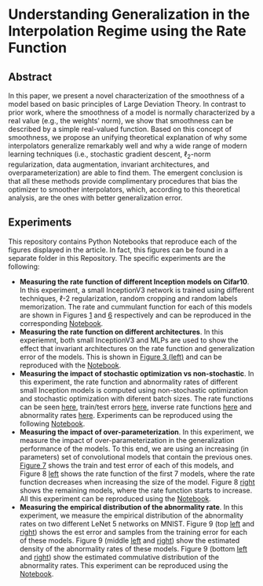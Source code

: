 # Understanding Generalization in the Interpolation Regime using the Rate Function

## Abstract

In this paper, we present a novel characterization of the smoothness of a model based on basic principles of Large Deviation Theory. In contrast to prior work, where the smoothness of a model is normally characterized by a real value (e.g., the weights' norm), we show that smoothness can be described by a simple real-valued function. Based on this concept of smoothness, we propose an unifying theoretical explanation of why some interpolators generalize remarkably well and why a wide range of modern learning techniques (i.e., stochastic gradient descent, $\ell_2$-norm regularization, data augmentation, invariant architectures, and overparameterization) are able to find them. The emergent conclusion is that all these methods provide complimentary procedures that bias the optimizer to smoother interpolators, which, according to this theoretical analysis, are the ones with better generalization error.

## Experiments

This repository contains Python Notebooks that reproduce each of the figures displayed in the article. In fact, this figures can be found in a separate folder in this Repository. The specific experiments are the following:
+ **Measuring the rate function of different Inception models on Cifar10**. In this experiment, a small InceptionV3 network is trained using different techniques, $\ell$-2 regularization, random cropping and random labels memorization. The rate and cummulant function for each of this models are shown in Figures [1](https://github.com/PGM-Lab/2023-RateFunction/blob/main/Figures/Figure%201%20and%206%20(left).pdf) and [6](https://github.com/PGM-Lab/2023-RateFunction/blob/main/Figures/Figure%206%20(right).pdf) respectively and can be reproduced in the corresponding [Notebook](https://github.com/PGM-Lab/2023-RateFunction/blob/main/Notebooks/Figure1_and_Figure6.ipynb).
+ **Measuring the rate function on different architectures**. In this experiemnt, both small InceptionV3 and MLPs are used to show the effect that invariant architectures on the rate function and generalization error of the models. This is shown in [Figure 3 (left)](https://github.com/PGM-Lab/2023-RateFunction/blob/main/Figures/Figure%203%20(left).pdf) and can be reproduced with the [Notebook](https://github.com/PGM-Lab/2023-RateFunction/blob/main/Notebooks/Figure3left.ipynb).
+ **Measuring the impact of stochastic optimization vs non-stochastic**. In this experiment, the rate function and abnormality rates of different small Inception models is computed using non-stochastic optimization and stochastic optimization with diferent batch sizes. The rate functions can be seen [here](https://github.com/PGM-Lab/2023-RateFunction/blob/main/Figures/Figure%203%20(middle).pdf), train/test errors [here](https://github.com/PGM-Lab/2023-RateFunction/blob/main/Figures/Figure%204%20(left).pdf), inverse rate functions [here](https://github.com/PGM-Lab/2023-RateFunction/blob/main/Figures/Figure%204%20(middle).pdf) and abnormality rates [here](https://github.com/PGM-Lab/2023-RateFunction/blob/main/Figures/Figure%204%20(right).pdf). Experiments can be reproduced using the following [Notebook](https://github.com/PGM-Lab/2023-RateFunction/blob/main/Notebooks/Figure3middle_and_Figure4.ipynb).
+ **Measuring the impact of over-parameterization**. In this experiment, we measure the impact of over-parameterization in the generalization performance of the models. To this end, we are using an increasing (in parameters) set of convolutional models that contain the previous ones. [Figure 7](https://github.com/PGM-Lab/2023-RateFunction/blob/main/Figures/Figure%207.pdf) shows the train and test error of each of this models, and Figure 8 [left](https://github.com/PGM-Lab/2023-RateFunction/blob/main/Figures/Figure%208%20(left).pdf) shows the rate function of the first 7 models, where the rate function decreases when increasing the size of the model. Figure 8 [right](https://github.com/PGM-Lab/2023-RateFunction/blob/main/Figures/Figure%208%20(right).pdf) shows the remaining models, where the rate function starts to increase. All this experiment can be reproduced using the [Notebook](https://github.com/PGM-Lab/2023-RateFunction/blob/main/Notebooks/Figure7_and_Figure8.ipynb).
+ **Measuring the empirical distribution of the abnormality rate**. In this experiment, we measure the empirical distribution of the abnormality rates  on two different LeNet 5 networks on MNIST. Figure 9 (top [left](https://github.com/PGM-Lab/2023-RateFunction/blob/main/Figures/Figure%209%20(top%20left).pdf) and [right](https://github.com/PGM-Lab/2023-RateFunction/blob/main/Figures/Figure%209%20(top%20right).pdf)) shows the est error and samples from the training error for each of these models. Figure 9 (middle [left](https://github.com/PGM-Lab/2023-RateFunction/blob/main/Figures/Figure%209%20(mid%20left).pdf) and [right](https://github.com/PGM-Lab/2023-RateFunction/blob/main/Figures/Figure%209%20(mid%20right).pdf)) show the estimated density of the abnormality rates of these models. Figure 9 (bottom [left](https://github.com/PGM-Lab/2023-RateFunction/blob/main/Figures/Figure%209%20(bottom%20left).pdf) and [right](https://github.com/PGM-Lab/2023-RateFunction/blob/main/Figures/Figure%209%20(bottom%20right).pdf)) show the estimated commulative distribution of the abnormality rates. This experiment can be reproduced using the [Notebook](https://github.com/PGM-Lab/2023-RateFunction/blob/main/Notebooks/Figure9.ipynb).
